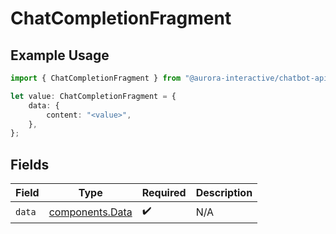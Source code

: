 # ChatCompletionFragment

## Example Usage

```typescript
import { ChatCompletionFragment } from "@aurora-interactive/chatbot-api-sdk/models/components";

let value: ChatCompletionFragment = {
    data: {
        content: "<value>",
    },
};
```

## Fields

| Field                                              | Type                                               | Required                                           | Description                                        |
| -------------------------------------------------- | -------------------------------------------------- | -------------------------------------------------- | -------------------------------------------------- |
| `data`                                             | [components.Data](../../models/components/data.md) | :heavy_check_mark:                                 | N/A                                                |